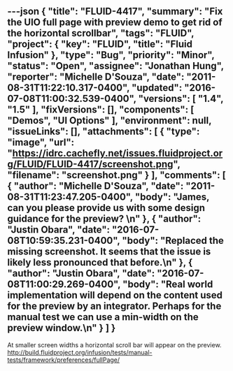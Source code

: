 ---json
{
  "title": "FLUID-4417",
  "summary": "Fix the UIO full page with preview demo to get rid of the horizontal scrollbar",
  "tags": "FLUID",
  "project": {
    "key": "FLUID",
    "title": "Fluid Infusion"
  },
  "type": "Bug",
  "priority": "Minor",
  "status": "Open",
  "assignee": "Jonathan Hung",
  "reporter": "Michelle D'Souza",
  "date": "2011-08-31T11:22:10.317-0400",
  "updated": "2016-07-08T11:00:32.539-0400",
  "versions": [
    "1.4",
    "1.5"
  ],
  "fixVersions": [],
  "components": [
    "Demos",
    "UI Options"
  ],
  "environment": null,
  "issueLinks": [],
  "attachments": [
    {
      "type": "image",
      "url": "https://idrc.cachefly.net/issues.fluidproject.org/FLUID/FLUID-4417/screenshot.png",
      "filename": "screenshot.png"
    }
  ],
  "comments": [
    {
      "author": "Michelle D'Souza",
      "date": "2011-08-31T11:23:47.205-0400",
      "body": "James, can you please provide us with some design guidance for the preview?&#x20;\n"
    },
    {
      "author": "Justin Obara",
      "date": "2016-07-08T10:59:35.231-0400",
      "body": "Replaced the missing screenshot. It seems that the issue is likely less pronounced that before.\n"
    },
    {
      "author": "Justin Obara",
      "date": "2016-07-08T11:00:29.269-0400",
      "body": "Real world implementation will depend on the content used for the preview by an integrator. Perhaps for the manual test we can use a min-width on the preview window.\n"
    }
  ]
}
---
At smaller screen widths a horizontal scroll bar will appear on the preview.\
<http://build.fluidproject.org/infusion/tests/manual-tests/framework/preferences/fullPage/>

        